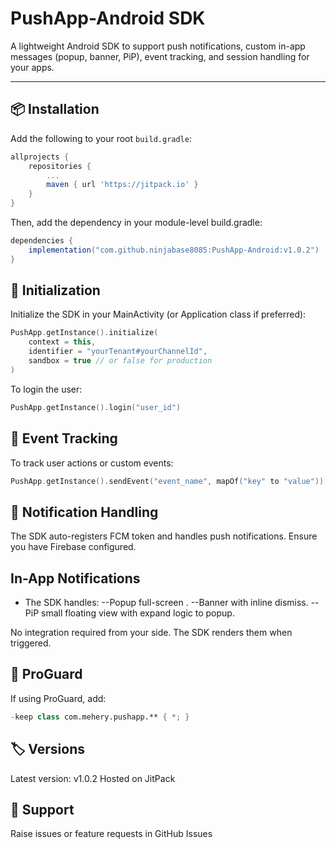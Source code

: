 # PushApp-Android SDK

A lightweight Android SDK to support push notifications, custom in-app messages (popup, banner, PiP), event tracking, and session handling for your apps.

---

## 📦 Installation

Add the following to your root `build.gradle`:

```gradle
allprojects {
    repositories {
        ...
        maven { url 'https://jitpack.io' }
    }
}
```
Then, add the dependency in your module-level build.gradle:

```gradle
dependencies {
    implementation("com.github.ninjabase8085:PushApp-Android:v1.0.2")
}
```

## 🚀 Initialization
Initialize the SDK in your MainActivity (or Application class if preferred):

```kotlin
PushApp.getInstance().initialize(
    context = this,
    identifier = "yourTenant#yourChannelId",
    sandbox = true // or false for production
)
```

To login the user:

```kotlin
PushApp.getInstance().login("user_id")
```

## 🎯 Event Tracking
To track user actions or custom events:

```kotlin
PushApp.getInstance().sendEvent("event_name", mapOf("key" to "value"))
```

## 🔔 Notification Handling
The SDK auto-registers FCM token and handles push notifications. Ensure you have Firebase configured.

## In-App Notifications
- The SDK handles:
--Popup full-screen .
--Banner with inline dismiss.
--PiP small floating view with expand logic to popup.

No integration required from your side. The SDK renders them when triggered.

## 📄 ProGuard
If using ProGuard, add:

```kotlin
-keep class com.mehery.pushapp.** { *; }
```

## 🏷️ Versions
Latest version: v1.0.2
Hosted on JitPack

## 💬 Support
Raise issues or feature requests in GitHub Issues
